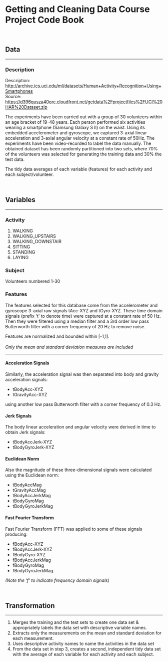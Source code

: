 # Getting and Cleaning Data Course Project Code Book
&nbsp;

## Data
***
### Description
Description: http://archive.ics.uci.edu/ml/datasets/Human+Activity+Recognition+Using+Smartphones  <br />
Source: https://d396qusza40orc.cloudfront.net/getdata%2Fprojectfiles%2FUCI%20HAR%20Dataset.zip

The experiments have been carried out with a group of 30 volunteers within an age bracket of 19-48 years. Each person performed six activities wearing a smartphone (Samsung Galaxy S II) on the waist. Using its embedded accelerometer and gyroscope, we captured 3-axial linear acceleration and 3-axial angular velocity at a constant rate of 50Hz. The experiments have been video-recorded to label the data manually. The obtained dataset has been randomly partitioned into two sets, where 70% of the volunteers was selected for generating the training data and 30% the test data. 

The tidy data averages of each variable (features) for each activity and each subject/volunteer.

&nbsp;
&nbsp;

## Variables
***

### Activity
1. WALKING
2. WALKING_UPSTAIRS
3. WALKING_DOWNSTAIR
4. SITTING
5. STANDING
6. LAYING

### Subject
Volunteers numbered 1-30

### Features
The features selected for this database come from the accelerometer and gyroscope 3-axial raw signals tAcc-XYZ and tGyro-XYZ. These time domain signals (prefix 't' to denote time) were captured at a constant rate of 50 Hz. Then they were filtered using a median filter and a 3rd order low pass Butterworth filter with a corner frequency of 20 Hz to remove noise.

Features are normalized and bounded within [-1,1].
<br />
<br />
*Only the mean and standard deviation measures are included*<br />

***

#### Acceleration Signals
Similarly, the acceleration signal was then separated into body and gravity acceleration signals:

- tBodyAcc-XYZ 
- tGravityAcc-XYZ

using another low pass Butterworth filter with a corner frequency of 0.3 Hz.


#### Jerk Signals
The body linear acceleration and angular velocity were derived in time to obtain Jerk signals:

- tBodyAccJerk-XYZ 
- tBodyGyroJerk-XYZ

#### Euclidean Norm

Also the magnitude of these three-dimensional signals were calculated using the Euclidean norm:

- tBodyAccMag
- tGravityAccMag
- tBodyAccJerkMag
- tBodyGyroMag
- tBodyGyroJerkMag 

#### Fast Fourier Transform
Fast Fourier Transform (FFT) was applied to some of these signals producing: 

- fBodyAcc-XYZ
- fBodyAccJerk-XYZ
- fBodyGyro-XYZ
- fBodyAccJerkMag
- fBodyGyroMag 
- fBodyGyroJerkMag. 

*(Note the 'f' to indicate frequency domain signals)* 

&nbsp;
&nbsp;

## Transformation
***
1. Merges the training and the test sets to create one data set & appropriately labels the data set with descriptive variable names.
2. Extracts only the measurements on the mean and standard deviation for each measurement.
3. Uses descriptive activity names to name the activities in the data set
4. From the data set in step 3, creates a second, independent tidy data set with the average of each variable for each activity and each subject.